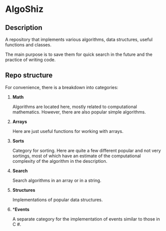 # AlgoShiz

## Description 

A repository that implements various algorithms, data structures, useful functions and classes. 

The main purpose is to save them for quick search in the future and the practice of writing code.

## Repo structure

For convenience, there is a breakdown into categories:

1. **Math**

    Algorithms are located here, mostly related to computational mathematics. However, there are also popular simple algorithms.

2. **Arrays**

    Here are just useful functions for working with arrays.

3. **Sorts**

    Category for sorting. Here are quite a few different popular and not very sortings, most of which have an estimate of the computational complexity of the algorithm in the description.

4. **Search**

    Search algorithms in an array or in a string.

5. **Structures**

    Implementations of popular data structures.

6. ***Events**

    A separate category for the implementation of events similar to those in C #.